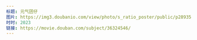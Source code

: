 ```yaml
---
标题: 元气囝仔
图片: https://img3.doubanio.com/view/photo/s_ratio_poster/public/p2893535157.jpg
时时: 2023
链接: https://movie.douban.com/subject/36324546/
---
```

